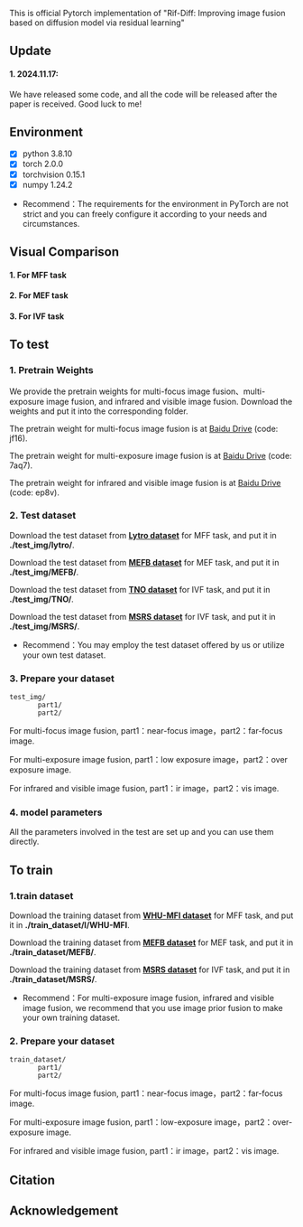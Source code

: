 This is official Pytorch implementation of "Rif-Diff: Improving image fusion based on diffusion model via residual learning"

## Update
#### 1. 2024.11.17: 
We have released some code, and all the code will be released after the paper is received. Good luck to me!

## Environment
 - [x] python 3.8.10
 - [x] torch 2.0.0
 - [x] torchvision 0.15.1
 - [x] numpy 1.24.2
 - Recommend：The requirements for the environment in PyTorch are not strict and you can freely configure it according to your needs and circumstances.

## Visual Comparison

#### 1. For MFF task

#### 2. For MEF task

#### 3. For IVF task

## To test
### 1. Pretrain Weights
We provide the pretrain weights for multi-focus image fusion、multi-exposure image fusion, and infrared and visible image fusion. Download the weights and put it into the corresponding folder.

The pretrain weight for multi-focus image fusion is at [Baidu Drive](https://pan.baidu.com/s/14C7S3gImgB8BCecZxyb4jQ?pwd=jf16) (code: jf16).

The pretrain weight for multi-exposure image fusion is at [Baidu Drive](https://pan.baidu.com/s/1_g0EnQwq6QP-8BVCA1anQA?pwd=7aq7) (code: 7aq7).

The pretrain weight for infrared and visible image fusion is at  [Baidu Drive](https://pan.baidu.com/s/1XyRdu1ZXBvvKhmROjzmYdg?pwd=ep8v) (code: ep8v).

### 2. Test dataset
Download the test dataset from [**Lytro dataset**](https://pan.baidu.com/s/1XyRdu1ZXBvvKhmROjzmYdg?pwd=ep8v) for MFF task, and put it in **./test_img/lytro/**. 

Download the test dataset from [**MEFB dataset**](https://pan.baidu.com/s/1XyRdu1ZXBvvKhmROjzmYdg?pwd=ep8v) for MEF task, and put it in **./test_img/MEFB/**.

Download the test dataset from [**TNO dataset**](https://pan.baidu.com/s/1XyRdu1ZXBvvKhmROjzmYdg?pwd=ep8v) for IVF task, and put it in **./test_img/TNO/**.

Download the test dataset from [**MSRS dataset**](https://pan.baidu.com/s/1XyRdu1ZXBvvKhmROjzmYdg?pwd=ep8v) for IVF task, and put it in **./test_img/MSRS/**.

- Recommend：You may employ the test dataset offered by us or utilize your own test dataset.

### 3. Prepare your dataset
    test_img/
           part1/
           part2/
For multi-focus image fusion, part1：near-focus image，part2：far-focus image.

For multi-exposure image fusion, part1：low exposure image，part2：over exposure image.

For infrared and visible image fusion, part1：ir image，part2：vis image.



### 4. model parameters
All the parameters involved in the test are set up and you can use them directly.

## To train 
### 1.train dataset
Download the training dataset from [**WHU-MFI dataset**](https://pan.baidu.com/s/1XyRdu1ZXBvvKhmROjzmYdg?pwd=ep8v) for MFF task, and put it in **./train_dataset/l/WHU-MFI**. 

Download the training dataset from [**MEFB dataset**](https://pan.baidu.com/s/1XyRdu1ZXBvvKhmROjzmYdg?pwd=ep8v) for MEF task, and put it in **./train_dataset/MEFB/**.

Download the training dataset from [**MSRS dataset**](https://pan.baidu.com/s/1XyRdu1ZXBvvKhmROjzmYdg?pwd=ep8v) for IVF task, and put it in **./train_dataset/MSRS/**.

- Recommend：For multi-exposure image fusion, infrared and visible image fusion, we recommend that you use image prior fusion to make your own training dataset.

### 2. Prepare your dataset
    train_dataset/
           part1/
           part2/
For multi-focus image fusion, part1：near-focus image，part2：far-focus image.

For multi-exposure image fusion, part1：low-exposure image，part2：over-exposure image.

For infrared and visible image fusion, part1：ir image，part2：vis image.


## Citation


## Acknowledgement
